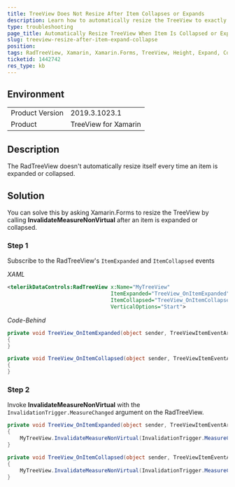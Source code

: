 ```yaml
---
title: TreeView Does Not Resize After Item Collapses or Expands
description: Learn how to automatically resize the TreeView to exactly fit the current content height.
type: troubleshooting
page_title: Automatically Resize TreeView When Item Is Collapsed or Expanded
slug: treeview-resize-after-item-expand-collapse
position: 
tags: RadTreeView, Xamarin, Xamarin.Forms, TreeView, Height, Expand, Collapse
ticketid: 1442742
res_type: kb
---
```


## Environment
<table>
	<tbody>
		<tr>
			<td>Product Version</td>
			<td>2019.3.1023.1</td>
		</tr>
		<tr>
			<td>Product</td>
			<td>TreeView for Xamarin</td>
		</tr>
	</tbody>
</table>


## Description

The RadTreeView doesn't automatically resize itself every time an item is expanded or collapsed. 

## Solution

You can solve this by asking Xamarin.Forms to resize the TreeView by calling **InvalidateMeasureNonVirtual** after an item is expanded or collapsed.

### Step 1

Subscribe to the RadTreeView's `ItemExpanded` and `ItemCollapsed` events

_XAML_

```xml
<telerikDataControls:RadTreeView x:Name="MyTreeView"
                                 ItemExpanded="TreeView_OnItemExpanded"
                                 ItemCollapsed="TreeView_OnItemCollapsed"
                                 VerticalOptions="Start">
```

_Code-Behind_


```csharp
private void TreeView_OnItemExpanded(object sender, TreeViewItemEventArgs e)
{
}

private void TreeView_OnItemCollapsed(object sender, TreeViewItemEventArgs e)
{
}
```

### Step 2

Invoke **InvalidateMeasureNonVirtual** with the `InvalidationTrigger.MeasureChanged` argument on the RadTreeView.

```csharp
private void TreeView_OnItemExpanded(object sender, TreeViewItemEventArgs e)
{
    MyTreeView.InvalidateMeasureNonVirtual(InvalidationTrigger.MeasureChanged);
}

private void TreeView_OnItemCollapsed(object sender, TreeViewItemEventArgs e)
{
    MyTreeView.InvalidateMeasureNonVirtual(InvalidationTrigger.MeasureChanged);
}
```
